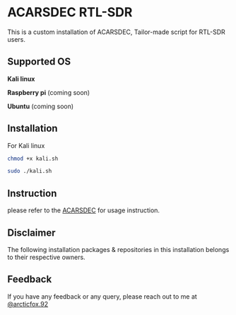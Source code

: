 
# ACARSDEC RTL-SDR

This is a custom installation of ACARSDEC, Tailor-made script for 
RTL-SDR users.


## Supported OS

**Kali linux**

**Raspberry pi** (coming soon)

**Ubuntu** (coming soon)

## Installation

For Kali linux

```bash
chmod +x kali.sh
```

 ```bash
sudo ./kali.sh
```   
## Instruction

please refer to the [ACARSDEC](https://github.com/TLeconte/acarsdec) for usage instruction.


## Disclaimer
The following installation packages & repositories in this installation belongs to their respective owners.


## Feedback

If you have any feedback or any query, please reach out to me at [@arcticfox.92](https://www.instagram.com/arcticfox.92/)

